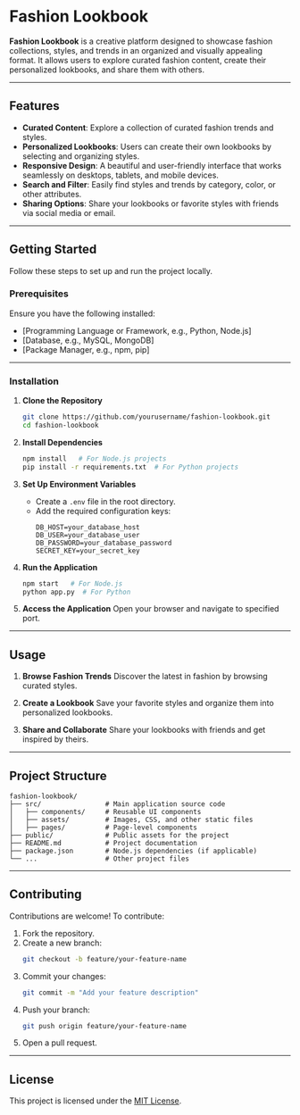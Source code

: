 
# Fashion Lookbook

**Fashion Lookbook** is a creative platform designed to showcase fashion collections, styles, and trends in an organized and visually appealing format. It allows users to explore curated fashion content, create their personalized lookbooks, and share them with others.

---

## Features

- **Curated Content**: Explore a collection of curated fashion trends and styles.
- **Personalized Lookbooks**: Users can create their own lookbooks by selecting and organizing styles.
- **Responsive Design**: A beautiful and user-friendly interface that works seamlessly on desktops, tablets, and mobile devices.
- **Search and Filter**: Easily find styles and trends by category, color, or other attributes.
- **Sharing Options**: Share your lookbooks or favorite styles with friends via social media or email.

---

## Getting Started

Follow these steps to set up and run the project locally.

### Prerequisites

Ensure you have the following installed:

- [Programming Language or Framework, e.g., Python, Node.js]
- [Database, e.g., MySQL, MongoDB]
- [Package Manager, e.g., npm, pip]

---

### Installation

1. **Clone the Repository**
   ```bash
   git clone https://github.com/yourusername/fashion-lookbook.git
   cd fashion-lookbook
   ```

2. **Install Dependencies**
   ```bash
   npm install   # For Node.js projects
   pip install -r requirements.txt  # For Python projects
   ```

3. **Set Up Environment Variables**
   - Create a `.env` file in the root directory.
   - Add the required configuration keys:
     ```
     DB_HOST=your_database_host
     DB_USER=your_database_user
     DB_PASSWORD=your_database_password
     SECRET_KEY=your_secret_key
     ```

4. **Run the Application**
   ```bash
   npm start   # For Node.js
   python app.py  # For Python
   ```

5. **Access the Application**
   Open your browser and navigate to specified port.

---

## Usage

1. **Browse Fashion Trends**
   Discover the latest in fashion by browsing curated styles.

2. **Create a Lookbook**
   Save your favorite styles and organize them into personalized lookbooks.

3. **Share and Collaborate**
   Share your lookbooks with friends and get inspired by theirs.

---

## Project Structure

```
fashion-lookbook/
├── src/                # Main application source code
│   ├── components/     # Reusable UI components
│   ├── assets/         # Images, CSS, and other static files
│   ├── pages/          # Page-level components
├── public/             # Public assets for the project
├── README.md           # Project documentation
├── package.json        # Node.js dependencies (if applicable)
└── ...                 # Other project files
```

---

## Contributing

Contributions are welcome! To contribute:

1. Fork the repository.
2. Create a new branch:
   ```bash
   git checkout -b feature/your-feature-name
   ```
3. Commit your changes:
   ```bash
   git commit -m "Add your feature description"
   ```
4. Push your branch:
   ```bash
   git push origin feature/your-feature-name
   ```
5. Open a pull request.

---

## License

This project is licensed under the [MIT License](LICENSE).
